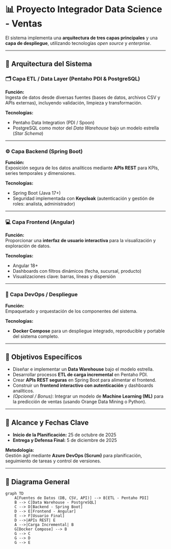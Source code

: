 # 📊 Proyecto Integrador Data Science - Ventas

El sistema implementa una **arquitectura de tres capas principales** y una **capa de despliegue**, utilizando tecnologías *open source* y *enterprise*.

---

## 🧱 Arquitectura del Sistema

### 🗂️ Capa ETL / Data Layer (Pentaho PDI & PostgreSQL)

**Función:**  
Ingesta de datos desde diversas fuentes (bases de datos, archivos CSV y APIs externas), incluyendo validación, limpieza y transformación.

**Tecnologías:**  
- Pentaho Data Integration (PDI / Spoon)  
- PostgreSQL como motor del *Data Warehouse* bajo un modelo estrella (*Star Schema*)

---

### ⚙️ Capa Backend (Spring Boot)

**Función:**  
Exposición segura de los datos analíticos mediante **APIs REST** para KPIs, series temporales y dimensiones.

**Tecnologías:**  
- Spring Boot (Java 17+)  
- Seguridad implementada con **Keycloak** (autenticación y gestión de roles: analista, administrador)

---

### 💻 Capa Frontend (Angular)

**Función:**  
Proporcionar una **interfaz de usuario interactiva** para la visualización y exploración de datos.

**Tecnologías:**  
- Angular 18+  
- Dashboards con filtros dinámicos (fecha, sucursal, producto)  
- Visualizaciones clave: barras, líneas y dispersión

---

### 🐳 Capa DevOps / Despliegue

**Función:**  
Empaquetado y orquestación de los componentes del sistema.

**Tecnologías:**  
- **Docker Compose** para un despliegue integrado, reproducible y portable del sistema completo.

---

## 🎯 Objetivos Específicos

- Diseñar e implementar un **Data Warehouse** bajo el modelo estrella.  
- Desarrollar procesos **ETL de carga incremental** en Pentaho PDI.  
- Crear **APIs REST seguras** en Spring Boot para alimentar el frontend.  
- Construir un **frontend interactivo con autenticación** y dashboards analíticos.  
- *(Opcional / Bonus)*: Integrar un modelo de **Machine Learning (ML)** para la predicción de ventas (usando Orange Data Mining o Python).

---

## 📅 Alcance y Fechas Clave

- **Inicio de la Planificación:** 25 de octubre de 2025  
- **Entrega y Defensa Final:** 5 de diciembre de 2025  

**Metodología:**  
Gestión ágil mediante **Azure DevOps (Scrum)** para planificación, seguimiento de tareas y control de versiones.

---

## 🧩 Diagrama General 

```mermaid
graph TD
    A[Fuentes de Datos (DB, CSV, API)] --> B[ETL - Pentaho PDI]
    B --> C[Data Warehouse - PostgreSQL]
    C --> D[Backend - Spring Boot]
    D --> E[Frontend - Angular]
    E --> F[Usuario Final]
    D -->|APIs REST| E
    A -->|Carga Incremental| B
    G[Docker Compose] --> B
    G --> C
    G --> D
    G --> E
